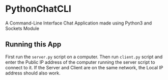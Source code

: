 # PythonChatCLI
A Command-Line Interface Chat Application made using Python3 and Sockets Module

## Running this App
First run the `server.py` script on a computer. Then run `client.py` script and enter the Public IP address of the computer running the server script to connect to it. If the Server and Client are on the same network, the Local IP address should also work.